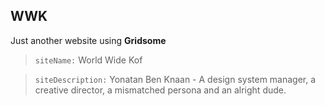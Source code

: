 ## WWK

Just another website using **Gridsome**

> `siteName:` World Wide Kof

> `siteDescription:` Yonatan Ben Knaan - A design system manager, a creative director, a mismatched persona and an alright dude.